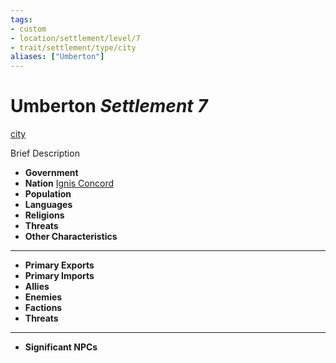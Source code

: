 ```yaml
---
tags:
- custom
- location/settlement/level/7
- trait/settlement/type/city 
aliases: ["Umberton"]
---
```

# Umberton *Settlement 7*
[city](../../../../_rules/traits/city-gmg.md) 

Brief Description

- **Government** 
- **Nation** [Ignis Concord](../Ignis%20Concord.md)
- **Population** 
- **Languages** 
- **Religions**
- **Threats** 
- **Other Characteristics** 
---
- **Primary Exports** 
- **Primary Imports** 
- **Allies** 
- **Enemies** 
- **Factions** 
- **Threats** 
---
- **Significant NPCs** 